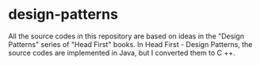 # design-patterns

All the source codes in this repository are based on ideas in the "Design Patterns" series of "Head First" books. In Head First - Design Patterns, the source codes are implemented in Java, but I converted them to C ++.
